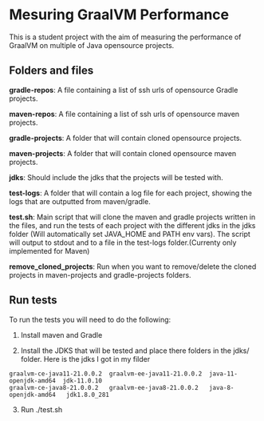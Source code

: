 # Mesuring GraalVM Performance

This is a student project with the aim of measuring the performance of GraalVM on multiple of Java opensource projects. 

## Folders and files
**gradle-repos**: A file containing a list of ssh urls of opensource Gradle projects.

**maven-repos**: A file containing a list of ssh urls of opensource maven projects.

**gradle-projects**: A folder that will contain cloned opensource projects.

**maven-projects**: A folder that will contain cloned opensource maven projects.

**jdks**: Should include the jdks that the projects will be tested with. 

**test-logs**: A folder that will contain a log file for each project, showing the logs that are outputted from maven/gradle. 

**test.sh**: Main script that will clone the maven and gradle projects written in the files, and run the tests of each project with the different jdks in the jdks folder (Will automatically set JAVA_HOME and PATH env vars). The script will output to stdout and to a file in the test-logs folder.(Currenty only implemented for Maven)

**remove_cloned_projects**: Run when you want to remove/delete the cloned projects in maven-projects and gradle-projects folders. 

## Run tests

To run the tests you will need to do the following:

1. Install maven and Gradle

2. Install the JDKS that will be tested and place there folders in the jdks/ folder. Here is the jdks I got in my filder 

```
graalvm-ce-java11-21.0.0.2  graalvm-ee-java11-21.0.0.2  java-11-openjdk-amd64  jdk-11.0.10
graalvm-ce-java8-21.0.0.2   graalvm-ee-java8-21.0.0.2   java-8-openjdk-amd64   jdk1.8.0_281

```
3. Run ./test.sh
